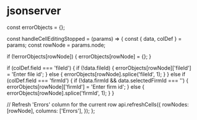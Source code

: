 # jsonserver

const errorObjects = {};

const handleCellEditingStopped = (params) => {
  const { data, colDef } = params;
  const rowNode = params.node;

  if (!errorObjects[rowNode]) {
    errorObjects[rowNode] = {};
  }

  if (colDef.field === 'fileId') {
    if (!data.fileId) {
      errorObjects[rowNode]['fileId'] = 'Enter file id';
    } else {
      errorObjects[rowNode].splice('fileId', 1);
    }
  } else if (colDef.field === 'firmId') {
    if (!data.firmId && data.selectedFirmId === '') {
      errorObjects[rowNode]['firmId'] = 'Enter firm id';
    } else {
      errorObjects[rowNode].splice('firmId', 1);
    }
  }

  // Refresh 'Errors' column for the current row
  api.refreshCells({
    rowNodes: [rowNode],
    columns: ['Errors'],
  });
};
